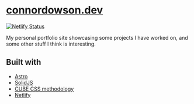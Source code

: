 # [connordowson.dev](https://connordowson.dev)

[![Netlify Status](https://api.netlify.com/api/v1/badges/34926d05-7689-4f07-8d6a-780a47673264/deploy-status)](https://app.netlify.com/sites/connordowsonportfolio/deploys)

My personal portfolio site showcasing some projects I have worked on, and some other stuff I think is interesting.

## Built with

- [Astro](https://astro.build/)
- [SolidJS](https://www.solidjs.com/)
- [CUBE CSS methodology](https://cube.fyi/)
- [Netlify](https://www.netlify.com/)
